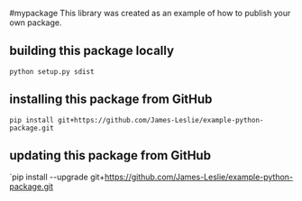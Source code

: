 #mypackage
This library was created as an example of how to publish your own package.

## building this package locally
`python setup.py sdist`

## installing this package from GitHub
`pip install git+https://github.com/James-Leslie/example-python-package.git`

## updating this package from GitHub
`pip install --upgrade git+https://github.com/James-Leslie/example-python-package.git
